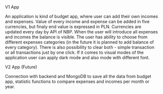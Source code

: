 V1 App

An application is kind of budget app, where user can add their own incomes and expenses.
Value of every income and expense can be added in five currencies, but finaly end value is expressed in PLN.
Currencies are updated every day by API of NBP.
When the user will introduce all expenses and incomes the balance is visible.
The user has ability to choose from different expenses categories (in the future it is planned to add balance of every category).
There is also possibility to clear both - simple transaction or all transactions just by one click.
If it comes to visual modes of the application user can apply dark mode and also mode with different font.

V2 App (Future)

Connection with backend and MongoDB to save all the data from budget app, statistic functions to compare expenses and incomes per month or year.
